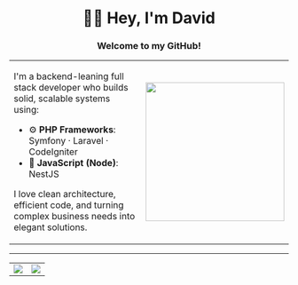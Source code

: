 
<p align="center">
  <h1 align="center">👨‍💻 Hey, I'm David</h1>
  <h3 align="center">Welcome to my GitHub!</h3>
</p>

<table>
  <tr>
    <td width="60%" valign="top">

I'm a backend-leaning full stack developer who builds solid, scalable systems using:  
- ⚙️ **PHP Frameworks**: Symfony · Laravel · CodeIgniter  
- 🚀 **JavaScript (Node)**: NestJS  

I love clean architecture, efficient code, and turning complex business needs into elegant solutions.

  </td>
  <td width="40%" align="center">
    <img src="https://media.giphy.com/media/qgQUggAC3Pfv687qPC/giphy.gif" width="250" />
  </td>
  </tr>
</table>

---

<table>
  <tr>
    <td>
      <img align="center" src="https://github-readme-stats.vercel.app/api?username=davithambardzumyanest&show_icons=true&theme=tokyonight" />
    </td>
    <td>
      <img align="center" src="https://streak-stats.demolab.com?user=davithambardzumyanest&theme=tokyonight" />
    </td>
  </tr>
</table>


